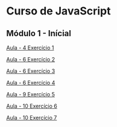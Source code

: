 # Curso de JavaScript

## Módulo 1 - Inícial



<a href="cv/Aula-04/0001.html" target="_blank">Aula - 4 Exercício 1</a>
 
<a href="cv/Aula-06/0002.html" target="_blank">Aula - 6 Exercício 2</a>

<a href="cv/Aula-06/0003.html" target="_blank">Aula - 6 Exercício 3</a>

<a href="cv/Aula-06/0004.html" target="_blank">Aula - 6 Exercício 4</a>

<a href="cv/Aula-09/0005.html" target="_blank">Aula - 9 Exercício 5</a>

<a href="cv/Aula-10/0006.html" target="_blank">Aula - 10 Exercício 6</a>

<a href="cv/Aula-10/0007.html" target="_blank">Aula - 10 Exercício 7</a>

